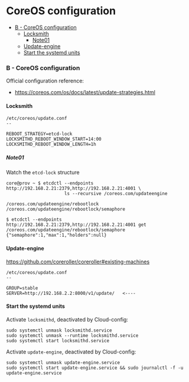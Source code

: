 # CoreOS configuration

<!-- MarkdownTOC depth=6 -->

- [B - CoreOS configuration](#b---coreos-configuration)
  - [Locksmith](#locksmith)
    - [Note01](#note01)
  - [Update-engine](#update-engine)
  - [Start the systemd units](#start-the-systemd-units)

<!-- /MarkdownTOC -->


### B - CoreOS configuration

Official configuration reference:
- https://coreos.com/os/docs/latest/update-strategies.html


#### Locksmith

```
/etc/coreos/update.conf
--

REBOOT_STRATEGY=etcd-lock
LOCKSMITHD_REBOOT_WINDOW_START=14:00
LOCKSMITHD_REBOOT_WINDOW_LENGTH=1h

```


##### Note01

Watch the `etcd-lock` structure

```
core@prov ~ $ etcdctl --endpoints http://192.168.2.21:2379,http://192.168.2.21:4001 \
                      ls --recursive /coreos.com/updateengine

/coreos.com/updateengine/rebootlock
/coreos.com/updateengine/rebootlock/semaphore
```

```
$ etcdctl --endpoints http://192.168.2.21:2379,http://192.168.2.21:4001 get /coreos.com/updateengine/rebootlock/semaphore
{"semaphore":1,"max":1,"holders":null}
```



#### Update-engine

https://github.com/coreroller/coreroller#existing-machines

```
/etc/coreos/update.conf
--

GROUP=stable
SERVER=http://192.168.2.2:8000/v1/update/   <----

```



#### Start the systemd units

Activate `locksmithd`, deactivated by Cloud-config:

```
sudo systemctl unmask locksmithd.service
sudo systemctl unmask --runtime locksmithd.service
sudo systemctl start locksmithd.service
```


Activate `update-engine`, deactivated by Cloud-config:

```
sudo systemctl unmask update-engine.service
sudo systemctl start update-engine.service && sudo journalctl -f -u update-engine.service
```




